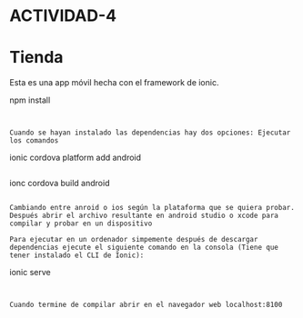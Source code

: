 # ACTIVIDAD-4
# Tienda

Esta es una app móvil hecha con el framework de ionic.


npm install

```


Cuando se hayan instalado las dependencias hay dos opciones: Ejecutar los comandos
```
ionic cordova platform add android

```
```
ionc cordova build android

```

Cambiando entre anroid o ios según la plataforma que se quiera probar. Después abrir el archivo resultante en android studio o xcode para compilar y probar en un dispositivo

Para ejecutar en un ordenador simpemente después de descargar dependencias ejecute el siguiente comando en la consola (Tiene que tener instalado el CLI de Ionic):

```
ionic serve
 ```


 Cuando termine de compilar abrir en el navegador web localhost:8100

